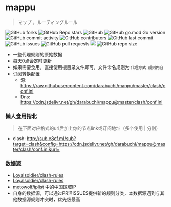 # mappu

> マップ ，ルーティングルール

![GitHub forks](https://img.shields.io/github/forks/darabuchi/mappu?style=social)
![GitHub Repo stars](https://img.shields.io/github/stars/darabuchi/mappu?style=social)
![GitHub](https://img.shields.io/github/license/yinguobing/cnn-facial-landmark)
![GitHub go.mod Go version](https://img.shields.io/github/go-mod/go-version/darabuchi/mappu)
![GitHub commit activity](https://img.shields.io/github/commit-activity/w/darabuchi/mappu)
![GitHub contributors](https://img.shields.io/github/contributors-anon/darabuchi/mappu)
![GitHub last commit](https://img.shields.io/github/last-commit/darabuchi/mappu)
![GitHub issues](https://img.shields.io/github/issues-raw/darabuchi/mappu)
![GitHub pull requests](https://img.shields.io/github/issues-pr/darabuchi/mappu)
[![](https://data.jsdelivr.com/v1/package/gh/darabuchi/mappu/badge)](https://www.jsdelivr.com/package/gh/darabuchi/mappu)
![GitHub repo size](https://img.shields.io/github/repo-size/darabuchi/mappu)

- 一些代理规则的原始数据
- 每天0点会定时更新
- 如果需要食用，直接使用根目录文件即可，文件命名规则为
  `代理方式_规则内容`
- 订阅转换配置
	- 源: https://raw.githubusercontent.com/darabuchi/mappu/master/clash/conf.ini
	- Dns: https://cdn.jsdelivr.net/gh/darabuchi/mappu@master/clash/conf.ini

### 懒人食用指北
> 在下面对应格式的url后加上你的节点link或订阅地址（多个使用 | 分割）
- clash: http://sub.e8cf.ml/sub?target=clash&config=https://cdn.jsdelivr.net/gh/darabuchi/mappu@master/clash/conf.ini&url=

### 数据源

- [Loyalsoldier/clash-rules](https://github.com/Loyalsoldier/clash-rules)
- [Loyalsoldier/clash-rules](https://github.com/Loyalsoldier/clash-rules)
- [metowolf/iplist](https://github.com/metowolf/iplist) 中的中国区域IP
- 自身的数据源，可以通过PR活ISSUES提供新的规则分类，本数据源遇到与其他数据源规则冲突时，优先级最高
